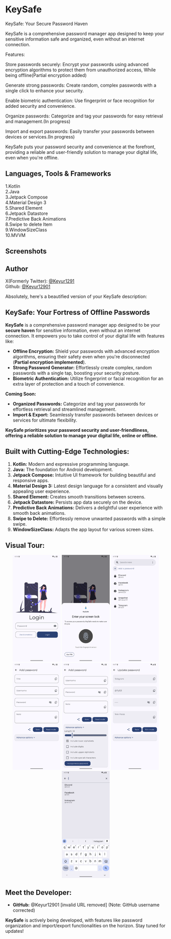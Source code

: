 
# KeySafe

KeySafe: Your Secure Password Haven

KeySafe is a comprehensive password manager app designed to keep your sensitive information safe and organized, even without an internet connection.

Features:

Store passwords securely: Encrypt your passwords using advanced encryption algorithms to protect them from unauthorized access, While being offline(Partial encryption added)

Generate strong passwords: Create random, complex passwords with a single click to enhance your security.

Enable biometric authentication: Use fingerprint or face recognition for added security and convenience.

Organize passwords: Categorize and tag your passwords for easy retrieval and management.(In progress)

Import and export passwords: Easily transfer your passwords between devices or services.(In progress)

KeySafe puts your password security and convenience at the forefront, providing a reliable and user-friendly solution to manage your digital life, even when you're offline.


## Languages, Tools & Frameworks

1.Kotlin\
2.Java\
3.Jetpack Compose\
4.Material Design 3\
5.Shared Element\
6.Jetpack Datastore\
7.Predictive Back Animations\
8.Swipe to delete Item\
9.WindowSizeClass\
10.MVVM
## Screenshots

## Author

X(Formerly Twitter): [@Keyur1291](https://www.github.com/Keyur1291)\
Github: [@Keyur12901](https://www.x.com/Keyur12901)


Absolutely, here's a beautified version of your KeySafe description:

## KeySafe: Your Fortress of Offline Passwords

**KeySafe** is a comprehensive password manager app designed to be your **secure haven** for sensitive information, even without an internet connection. It empowers you to take control of your digital life with features like:

* **Offline Encryption:**  Shield your passwords with advanced encryption algorithms, ensuring their safety even when you're disconnected (**Partial encryption implemented**).
* **Strong Password Generator:**  Effortlessly create complex, random passwords with a single tap, boosting your security posture.
* **Biometric Authentication:**  Utilize fingerprint or facial recognition for an extra layer of protection and a touch of convenience.

**Coming Soon:**

* **Organized Passwords:** Categorize and tag your passwords for effortless retrieval and streamlined management.
* **Import & Export:** Seamlessly transfer passwords between devices or services for ultimate flexibility.

**KeySafe prioritizes your password security and user-friendliness, offering a reliable solution to manage your digital life, online or offline.**

## Built with Cutting-Edge Technologies:

1. **Kotlin:** Modern and expressive programming language.
2. **Java:** The foundation for Android development.
3. **Jetpack Compose:** Intuitive UI framework for building beautiful and responsive apps.
4. **Material Design 3:** Latest design language for a consistent and visually appealing user experience.
5. **Shared Element:** Creates smooth transitions between screens.
6. **Jetpack Datastore:** Persists app data securely on the device.
7. **Predictive Back Animations:** Delivers a delightful user experience with smooth back animations.
8. **Swipe to Delete:** Effortlessly remove unwanted passwords with a simple swipe.
9. **WindowSizeClass:** Adapts the app layout for various screen sizes.

## Visual Tour:

<p align="center">
    <img alt="Login Page" width="150" src="https://github.com/Keyur1291/KeySafe/blob/main/Screenshots/Login.png">
    <img alt="Biometric Popup" width="150" src="https://github.com/Keyur1291/KeySafe/blob/main/Screenshots/Biometric.png">
    <img alt="Home Page" width="150" src="https://github.com/Keyur1291/KeySafe/blob/main/Screenshots/Home.png">
    <img alt="Add password Page" width="150" src="https://github.com/Keyur1291/KeySafe/blob/main/Screenshots/AddPassword.png">
    <img alt="Advance Options" width="150" src="https://github.com/Keyur1291/KeySafe/blob/main/Screenshots/AdvanceOptions.png">
    <img alt="View Page" width="150" src="https://github.com/Keyur1291/KeySafe/blob/main/Screenshots/ViewPass.png">
    <img alt="Search Query" width="150" src="https://github.com/Keyur1291/KeySafe/blob/main/Screenshots/SearchWithI.png">
</p>

## Meet the Developer:

* **GitHub:** @Keyur12901 [invalid URL removed] (Note: GitHub username corrected)

**KeySafe** is actively being developed, with features like password organization and import/export functionalities on the horizon. Stay tuned for updates!
